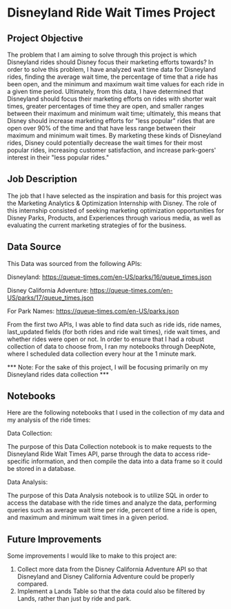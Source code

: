 # Disneyland Ride Wait Times Project

## Project Objective
The problem that I am aiming to solve through this project is which Disneyland rides should Disney focus their marketing efforts towards? In order to solve this problem, I have analyzed wait time data for Disneyland rides, finding the average wait time, the percentage of time that a ride has been open, and the minimum and maximum wait time values for each ride in a given time period. Ultimately, from this data, I have determined that Disneyland should focus their marketing efforts on rides with shorter wait times, greater percentages of time they are open, and smaller ranges between their maximum and minimum wait time; ultimately, this means that Disney should increase marketing efforts for "less popular" rides that are open over 90% of the time and that have less range between their maximum and minimum wait times. By marketing these kinds of Disneyland rides, Disney could potentially decrease the wait times for their most popular rides, increasing customer satisfaction, and increase park-goers' interest in their "less popular rides."

## Job Description
The job that I have selected as the inspiration and basis for this project was the Marketing Analytics & Optimization Internship with Disney. The role of this internship consisted of seeking marketing optimization opportunities for Disney Parks, Products, and Experiences through various media, as well as evaluating the current marketing strategies of for the business.

## Data Source
This Data was sourced from the following APIs:

Disneyland: https://queue-times.com/en-US/parks/16/queue_times.json

Disney California Adventure: https://queue-times.com/en-US/parks/17/queue_times.json

For Park Names: https://queue-times.com/en-US/parks.json

From the first two APIs, I was able to find data such as ride ids, ride names, last_updated fields (for both rides and ride wait times), ride wait times, and whether rides were open or not. In order to ensure that I had a robust collection of data to choose from, I ran my notebooks through DeepNote, where I scheduled data collection every hour at the 1 minute mark.

*** Note: For the sake of this project, I will be focusing primarily on my Disneyland rides data collection ***

## Notebooks
Here are the following notebooks that I used in the collection of my data and my analysis of the ride times:

Data Collection: 

The purpose of this Data Collection notebook is to make requests to the Disneyland Ride Wait Times API, parse through the data to access ride-specific information, and then compile the data into a data frame so it could be stored in a database.

Data Analysis:

The purpose of this Data Analysis notebook is to utilize SQL in order to access the database with the ride times and analyze the data, performing queries such as average wait time per ride, percent of time a ride is open, and maximum and minimum wait times in a given period. 

## Future Improvements
Some improvements I would like to make to this project are:
1. Collect more data from the Disney California Adventure API so that Disneyland and Disney California Adventure could be properly compared.
2. Implement a Lands Table so that the data could also be filtered by Lands, rather than just by ride and park.
